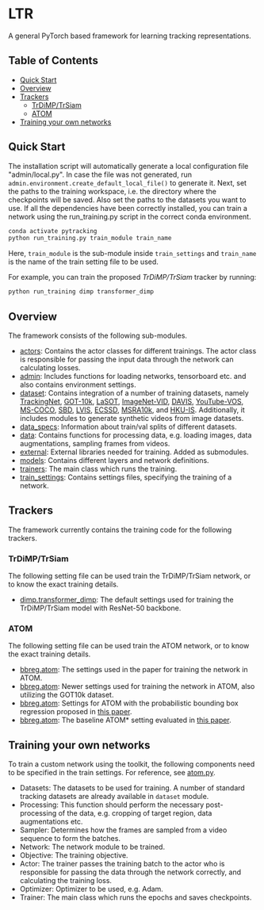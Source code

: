 # LTR

A general PyTorch based framework for learning tracking representations. 
## Table of Contents

* [Quick Start](#quick-start)
* [Overview](#overview)
* [Trackers](#trackers)
   * [TrDiMP/TrSiam](#trdimp/trsiam)
   * [ATOM](#ATOM)
* [Training your own networks](#training-your-own-networks)

## Quick Start
The installation script will automatically generate a local configuration file  "admin/local.py". In case the file was not generated, run ```admin.environment.create_default_local_file()``` to generate it. Next, set the paths to the training workspace, 
i.e. the directory where the checkpoints will be saved. Also set the paths to the datasets you want to use. If all the dependencies have been correctly installed, you can train a network using the run_training.py script in the correct conda environment.  
```bash
conda activate pytracking
python run_training.py train_module train_name
```
Here, ```train_module``` is the sub-module inside ```train_settings``` and ```train_name``` is the name of the train setting file to be used.

For example, you can train the proposed *TrDiMP/TrSiam* tracker by running:
```bash
python run_training dimp transformer_dimp
```


## Overview
The framework consists of the following sub-modules.  
 - [actors](actors): Contains the actor classes for different trainings. The actor class is responsible for passing the input data through the network can calculating losses.  
 - [admin](admin): Includes functions for loading networks, tensorboard etc. and also contains environment settings.  
 - [dataset](dataset): Contains integration of a number of training datasets, namely [TrackingNet](https://tracking-net.org/), [GOT-10k](http://got-10k.aitestunion.com/), [LaSOT](https://cis.temple.edu/lasot/), 
 [ImageNet-VID](http://image-net.org/), [DAVIS](https://davischallenge.org), [YouTube-VOS](https://youtube-vos.org), [MS-COCO](http://cocodataset.org/#home), [SBD](http://home.bharathh.info/pubs/codes/SBD), [LVIS](https://www.lvisdataset.org), [ECSSD](http://www.cse.cuhk.edu.hk/leojia/projects/hsaliency/dataset.html), [MSRA10k](https://mmcheng.net/msra10k), and [HKU-IS](https://sites.google.com/site/ligb86/hkuis). Additionally, it includes modules to generate synthetic videos from image datasets. 
 - [data_specs](data_specs): Information about train/val splits of different datasets.   
 - [data](data): Contains functions for processing data, e.g. loading images, data augmentations, sampling frames from videos.  
 - [external](external): External libraries needed for training. Added as submodules.  
 - [models](models): Contains different layers and network definitions.  
 - [trainers](trainers): The main class which runs the training.  
 - [train_settings](train_settings): Contains settings files, specifying the training of a network.   
 
## Trackers
 The framework currently contains the training code for the following trackers.

### TrDiMP/TrSiam
 The following setting file can be used train the TrDiMP/TrSiam network, or to know the exact training details. 
 - [dimp.transformer_dimp](train_settings/dimp/transformer_dimp.py): The default settings used for training the TrDiMP/TrSiam model with ResNet-50 backbone.

 
### ATOM
 The following setting file can be used train the ATOM network, or to know the exact training details. 
 - [bbreg.atom](train_settings/bbreg/atom_paper.py): The settings used in the paper for training the network in ATOM.
 - [bbreg.atom](train_settings/bbreg/atom.py): Newer settings used for training the network in ATOM, also utilizing the GOT10k dataset.
 - [bbreg.atom](train_settings/bbreg/atom_prob_ml.py): Settings for ATOM with the probabilistic bounding box regression proposed in [this paper](https://arxiv.org/abs/1909.12297). 
 - [bbreg.atom](train_settings/bbreg/atom_paper.py): The baseline ATOM* setting evaluated in [this paper](https://arxiv.org/abs/1909.12297).  
 
## Training your own networks
To train a custom network using the toolkit, the following components need to be specified in the train settings. For reference, see [atom.py](train_settings/bbreg/atom.py).  
- Datasets: The datasets to be used for training. A number of standard tracking datasets are already available in ```dataset``` module.  
- Processing: This function should perform the necessary post-processing of the data, e.g. cropping of target region, data augmentations etc.  
- Sampler: Determines how the frames are sampled from a video sequence to form the batches.  
- Network: The network module to be trained.  
- Objective: The training objective.  
- Actor: The trainer passes the training batch to the actor who is responsible for passing the data through the network correctly, and calculating the training loss.  
- Optimizer: Optimizer to be used, e.g. Adam.  
- Trainer: The main class which runs the epochs and saves checkpoints. 
 

 
